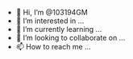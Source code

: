 - 👋 Hi, I’m @103194GM
- 👀 I’m interested in ...
- 🌱 I’m currently learning ...
- 💞️ I’m looking to collaborate on ...
- 📫 How to reach me ...

<!---
103194GM/103194GM is a ✨ special ✨ repository because its `README.md` (this file) appears on your GitHub profile.
You can click the Preview link to take a look at your changes.
- hola mi nombre es Joveidy


